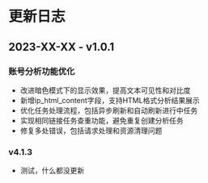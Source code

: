 # 更新日志

## 2023-XX-XX - v1.0.1
### 账号分析功能优化
- 改进暗色模式下的显示效果，提高文本可见性和对比度
- 新增ip_html_content字段，支持HTML格式分析结果展示
- 优化任务处理流程，包括异步刷新和自动刷新进行中任务
- 实现相同链接任务查重功能，避免重复创建分析任务
- 修复多处错误，包括请求处理和资源清理问题

### v4.1.3
- 测试，什么都没更新